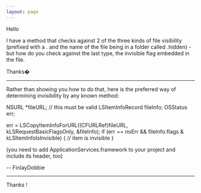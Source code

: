 ```yaml
---
layout: page
---
```


Hello

I have a method that checks against 2 of the three kinds of file visibility (prefixed with a . and the name of the file being in a folder called .hidden) - but how do you check against the last type, the invisible flag embedded in the file.

Thanks�

----

Rather than showing you how to do that, here is the preferred way of determining invisibility by any known method:
    
NSURL *fileURL; // this must be valid
LSItemInfoRecord fileInfo;
OSStatus err;

err = LSCopyItemInfoForURL((CFURLRef)fileURL, kLSRequestBasicFlagsOnly, &fileInfo);
if (err == noErr && fileInfo.flags & kLSItemInfoIsInvisible) {
    // item is invisible
}

(you need to add ApplicationServices.framework to your project and include its header, too)

-- FinlayDobbie

----

Thanks !
